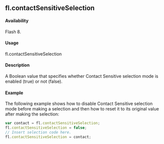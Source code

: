 ## fl.contactSensitiveSelection

#### Availability

Flash 8.

#### Usage

fl.contactSensitiveSelection

#### Description

A Boolean value that specifies whether Contact Sensitive selection mode is enabled (true) or not (false).

#### Example

The following example shows how to disable Contact Sensitive selection mode before making a selection and then how to reset it to its original value after making the selection:
```javascript
var contact = fl.contactSensitiveSelection;
fl.contactSensitiveSelection = false;
// Insert selection code here.
fl.contactSensitiveSelection = contact;
```